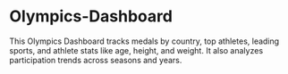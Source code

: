# Olympics-Dashboard
This Olympics Dashboard tracks medals by country, top athletes, leading sports, and athlete stats like age, height, and weight. It also analyzes participation trends across seasons and years.
